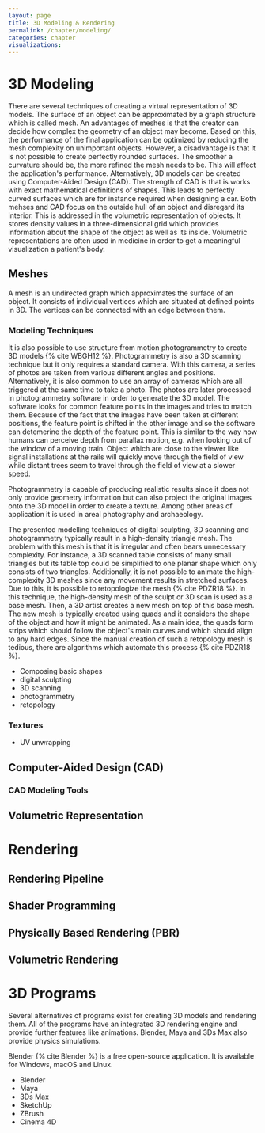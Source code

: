 ```yaml
---
layout: page
title: 3D Modeling & Rendering
permalink: /chapter/modeling/
categories: chapter
visualizations:
---
```


# 3D Modeling

There are several techniques of creating a virtual representation of 3D models.
The surface of an object can be approximated by a graph structure which is called mesh.
An advantages of meshes is that the creator can decide how complex the geometry of an object may become.
Based on this, the performance of the final application can be optimized by reducing the mesh complexity on unimportant objects.
However, a disadvantage is that it is not possible to create perfectly rounded surfaces.
The smoother a curvature should be, the more refined the mesh needs to be.
This will affect the application's performance.
Alternatively, 3D models can be created using Computer-Aided Design (CAD).
The strength of CAD is that is works with exact mathematical definitions of shapes.
This leads to perfectly curved surfaces which are for instance required when designing a car.
Both mehses and CAD focus on the outside hull of an object and disregard its interior.
This is addressed in the volumetric representation of objects.
It stores density values in a three-dimensional grid which provides information about the shape of the object as well as its inside.
Volumetric representations are often used in medicine in order to get a meaningful visualization a patient's body.

## Meshes

A mesh is an undirected graph which approximates the surface of an object.
It consists of individual vertices which are situated at defined points in 3D.
The vertices can be connected with an edge between them.

### Modeling Techniques

It is also possible to use structure from motion photogrammetry to create 3D models {% cite WBGH12 %}.
Photogrammetry is also a 3D scanning technique but it only requires a standard camera.
With this camera, a series of photos are taken from various different angles and positions.
Alternatively, it is also common to use an array of cameras which are all triggered at the same time to take a photo.
The photos are later processed in photogrammetry software in order to generate the 3D model.
The software looks for common feature points in the images and tries to match them.
Because of the fact that the images have been taken at different positions, the feature point is shifted in the other image and so the software can detemerine the depth of the feature point.
This is similar to the way how humans can perceive depth from parallax motion, e.g. when looking out of the window of a moving train.
Object which are close to the viewer like signal installations at the rails will quickly move through the field of view while distant trees seem to travel through the field of view at a slower speed.

Photogrammetry is capable of producing realistic results since it does not only provide geometry information but can also project the original images onto the 3D model in order to create a texture.
Among other areas of application it is used in areal photography and archaeology.

The presented modelling techniques of digital sculpting, 3D scanning and photogrammetry typically result in a high-density triangle mesh.
The problem with this mesh is that it is irregular and often bears unnecessary complexity.
For instance, a 3D scanned table consists of many small triangles but its table top could be simplified to one planar shape which only consists of two triangles.
Additionally, it is not possible to animate the high-complexity 3D meshes since any movement results in stretched surfaces.
Due to this, it is possible to retopologize the mesh {% cite PDZR18 %}.
In this technique, the high-density mesh of the sculpt or 3D scan is used as a base mesh.
Then, a 3D artist creates a new mesh on top of this base mesh.
The new mesh is typically created using quads and it considers the shape of the object and how it might be animated.
As a main idea, the quads form strips which should follow the object's main curves and which should align to any hard edges.
Since the manual creation of such a retopology mesh is tedious, there are algorithms which automate this process {% cite PDZR18 %}.

- Composing basic shapes
- digital sculpting
- 3D scanning
- photogrammetry
- retopology

### Textures

- UV unwrapping

## Computer-Aided Design (CAD)

### CAD Modeling Tools

## Volumetric Representation

# Rendering

## Rendering Pipeline

## Shader Programming

## Physically Based Rendering (PBR)

## Volumetric Rendering

# 3D Programs

Several alternatives of programs exist for creating 3D models and rendering them.
All of the programs have an integrated 3D rendering engine and provide further features like animations.
Blender, Maya and 3Ds Max also provide physics simulations.

Blender {% cite Blender %} is a free open-source application.
It is available for Windows, macOS and Linux.


- Blender
- Maya
- 3Ds Max
- SketchUp
- ZBrush
- Cinema 4D